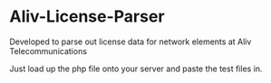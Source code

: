 # Aliv-License-Parser
Developed to parse out license data for network elements at Aliv Telecommunications

Just load up the php file onto your server and paste the test files in.
